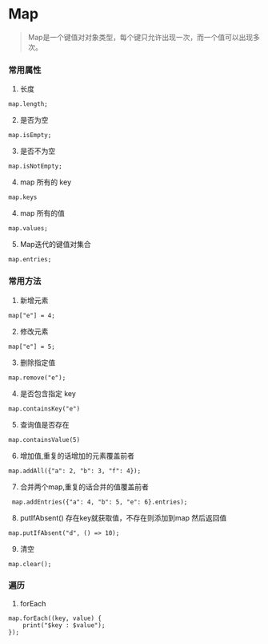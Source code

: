 # Map
>  Map是一个键值对对象类型，每个键只允许出现一次，而一个值可以出现多次。

### 常用属性
1. 长度

```
map.length;
```

2. 是否为空

```
map.isEmpty;
```

3. 是否不为空

```
map.isNotEmpty;
```

4. map 所有的 key

```
map.keys
```

4. map 所有的值

```
map.values;
```

5. Map迭代的键值对集合

```
map.entries;
```

### 常用方法
1. 新增元素

```
map["e"] = 4;
```

2. 修改元素

```
map["e"] = 5;
```

3. 删除指定值

```
map.remove("e");
```

4. 是否包含指定 key

```
map.containsKey("e")
```

5. 查询值是否存在

```
map.containsValue(5)
```

6. 增加值,重复的话增加的元素覆盖前者

```
map.addAll({"a": 2, "b": 3, "f": 4});
```

7. 合并两个map,重复的话合并的值覆盖前者

```
 map.addEntries({"a": 4, "b": 5, "e": 6}.entries);
```

8. putIfAbsent() 存在key就获取值，不存在则添加到map 然后返回值

```
map.putIfAbsent("d", () => 10);
```

9. 清空

```
map.clear();
```

### 遍历

1. forEach

```
map.forEach((key, value) {
    print("$key : $value");
});
```

